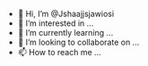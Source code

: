 - 👋 Hi, I’m @Jshaajjsjawiosi
- 👀 I’m interested in ...
- 🌱 I’m currently learning ...
- 💞️ I’m looking to collaborate on ...
- 📫 How to reach me ...

<!---
Jshaajjsjawiosi/Jshaajjsjawiosi is a ✨ special ✨ repository because its `README.md` (this file) appears on your GitHub profile.
You can click the Preview link to take a look at your changes.
--->
